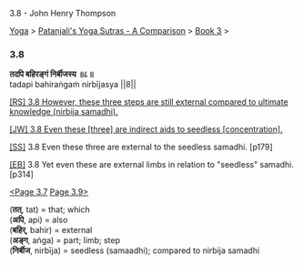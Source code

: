 3.8 - John Henry Thompson 

[Yoga](../../../yoga.html)‎ > ‎[Patanjali's Yoga Sutras - A Comparison](../../patanjani.html)‎ > ‎[Book 3](../book-3.html)‎ > ‎

### 3.8

**तदपि बहिरङ्गं निर्बीजस्य ॥८॥**  
tadapi bahiraṅgaṁ nirbījasya ||8||  
  
  
[\[RS\] 3.8 However, these three steps are still external compared to ultimate knowledge (nirbija samadhi).](http://www.ashtangayoga.info/philosophy/yoga-sutra-patanjali/chapter-3/item/tadapi-bahirangam-nirbijasya-8/)  
  
[\[JW\] 3.8 Even these \[three\] are indirect aids to seedless \[concentration\].](http://books.google.com/books?id=YzFImjtOxUwC&pg=PA208&ci=158%2C521%2C731%2C61&source=bookclip)  
  
[\[SS\]](http://www.amazon.com/Yoga-Sutras-Patanjali-Commentary-Satchidananda/dp/0932040381) 3.8 Even these three are external to the seedless samadhi. \[p179\]  
  
[\[EB\]](http://www.amazon.com/Yoga-Sutras-Patanjali-Translation-Commentary/dp/0865477361/ref=sr_1_1?ie=UTF8&s=books&qid=1250508322&sr=1-1) 3.8 Yet even these are external limbs in relation to "seedless" samadhi. \[p314\]  
  
  
[<Page 3.7](37.html)  [Page 3.9>](39.html)  
  

(**तत्**, tat) = that; which  
(**अपि**, api) = also  
(**बहिर्**, bahir) = external  
(**अङ्ग**, aṅga) = part; limb; step  
(**निर्बीज**, nirbīja) = seedless (samaadhi); compared to nirbija samadhi

